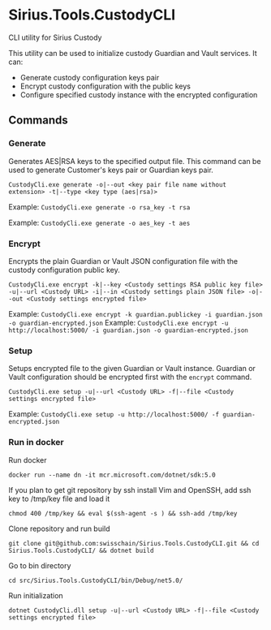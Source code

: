 # Sirius.Tools.CustodyCLI

CLI utility for Sirius Custody

This utility can be used to initialize custody Guardian and Vault services. It can:

* Generate custody configuration keys pair
* Encrypt custody configuration with the public keys
* Configure specified custody instance with the encrypted configuration

## Commands

### Generate

Generates AES|RSA keys to the specified output file. This command can be used to generate Customer's keys pair or Guardian keys pair.

`CustodyCli.exe generate -o|--out <key pair file name without extension> -t|--type <key type (aes|rsa)>`

Example: `CustodyCli.exe generate -o rsa_key -t rsa` 

Example: `CustodyCli.exe generate -o aes_key -t aes`

### Encrypt

Encrypts the plain Guardian or Vault JSON configuration file with the custody configuration public key.

`CustodyCli.exe encrypt -k|--key <Custody settings RSA public key file> -u|--url <Custody URL> -i|--in <Custody settings plain JSON file> -o|--out <Custody settings encrypted file>`

Example: `CustodyCli.exe encrypt -k guardian.publickey -i guardian.json -o guardian-encrypted.json`
Example: `CustodyCli.exe encrypt -u http://localhost:5000/ -i guardian.json -o guardian-encrypted.json`

### Setup

Setups encrypted file to the given Guardian or Vault instance. Guardian or Vault configuration should be encrypted first with the `encrypt` command.

`CustodyCli.exe setup -u|--url <Custody URL> -f|--file <Custody settings encrypted file>`

Example: `CustodyCli.exe setup -u http://localhost:5000/ -f guardian-encrypted.json`

### Run in docker

Run docker

`docker run --name dn -it mcr.microsoft.com/dotnet/sdk:5.0`

If you plan to get git repository by ssh install Vim and OpenSSH, add ssh key to /tmp/key file and load it

`chmod 400 /tmp/key && eval $(ssh-agent -s ) && ssh-add /tmp/key`

Clone repository and run build

`git clone git@github.com:swisschain/Sirius.Tools.CustodyCLI.git && cd Sirius.Tools.CustodyCLI/ && dotnet build`

Go to bin directory

`cd src/Sirius.Tools.CustodyCLI/bin/Debug/net5.0/`

Run initialization

`dotnet CustodyCli.dll setup -u|--url <Custody URL> -f|--file <Custody settings encrypted file>`
